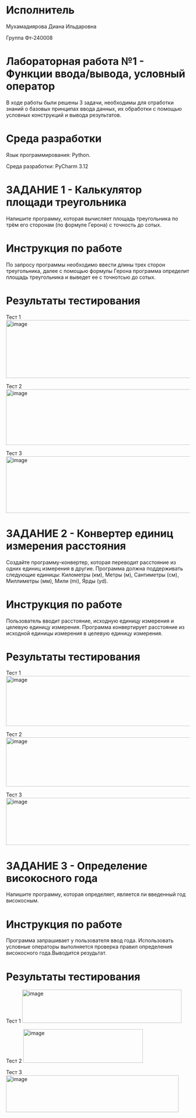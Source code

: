 # Исполнитель
Мухамадиярова Диана Ильдаровна

Группа Фт-240008

# Лабораторная работа №1 - Функции ввода/вывода, условный оператор
В ходе работы были решены 3 задачи, необходимы для отработки знаний о базовых принципах ввода данных, их обработки с помощью условных конструкций и вывода результатов. 


# Среда разработки
Язык программирования: Python.

Среда разработки: PyCharm 3.12

# ЗАДАНИЕ 1 - Калькулятор площади треугольника
Напишите программу, которая вычисляет площадь треугольника по трём его сторонам (по формуле Герона) с точность до сотых.

# Инструкция по работе
По запросу программы необходимо ввести длины трех сторон треугольника, далее с помощью формулы Герона программа определит площадь треугольника и выведет ее с точнотсью до сотых.

# Результаты тестирования
Тест 1
<img width="531" height="158" alt="image" src="https://github.com/user-attachments/assets/426761f9-52e7-415e-8262-fa6f69597950" />

Тест 2
<img width="531" height="152" alt="image" src="https://github.com/user-attachments/assets/89c8285b-8914-43fc-a6e6-82e1fc8ddf85" />

Тест 3
<img width="531" height="155" alt="image" src="https://github.com/user-attachments/assets/87f2acc2-b778-4d87-a625-65aff95af7d0" />


# ЗАДАНИЕ 2 - Конвертер единиц измерения расстояния
Создайте программу-конвертер, которая переводит расстояние из одних единиц измерения в другие. Программа должна поддерживать следующие единицы: Километры (км), Метры (м), Сантиметры (см), Миллиметры (мм), Мили (mi), Ярды (yd).

# Инструкция по работе
Пользователь вводит расстояние, исходную единицу измерения и целевую единицу измерения. Программа конвертирует расстояние из исходной единицы измерения в целевую единицу измерения. 

# Результаты тестирования
Тест 1
<img width="767" height="137" alt="image" src="https://github.com/user-attachments/assets/c0821553-8d9f-49f8-a218-7c621243c827" />

Тест 2
<img width="768" height="134" alt="image" src="https://github.com/user-attachments/assets/4f2e854b-9c9b-4fc2-bfa6-6baf1a08be51" />

Тест 3
<img width="768" height="129" alt="image" src="https://github.com/user-attachments/assets/70e44c87-a117-480d-81b1-6bd3186a5c13" />

# ЗАДАНИЕ 3 - Определение високосного года
Напишите программу, которая определяет, является ли введенный год високосным.

# Инструкция по работе
Программа запрашивает у пользователя ввод года. Использовать условные операторы выполняется проверка правил определения високосного года.Выводится резудьтат.

# Результаты тестирования
Тест 1
<img width="437" height="91" alt="image" src="https://github.com/user-attachments/assets/4a3d94aa-553e-45f6-9888-e996270676ce" />

Тест 2
<img width="328" height="92" alt="image" src="https://github.com/user-attachments/assets/d00a86f7-d6e1-4aa6-80fe-4c8e4f4dbd68" />

Тест 3
<img width="473" height="101" alt="image" src="https://github.com/user-attachments/assets/5dc304c6-255d-45d7-822a-f978292a5d76" />








